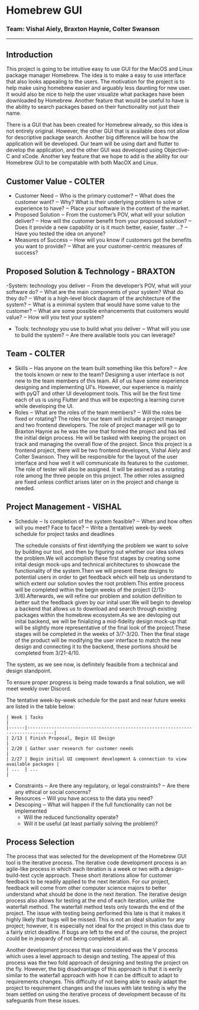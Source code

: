 # Homebrew GUI
### Team: Vishal Aiely, Braxton Haynie, Colter Swanson
---

## Introduction
This project is going to be intuitive easy to use GUI for the MacOS and Linux package manager Homebrew. The idea is to make a easy to use interface that also looks appealing to the users. The motivation for the project is to help make using homebrew easier and arguably less daunting for new user. It would also be nice to help the user visualize what packages have been downloaded by Homebrew. Another feature that would be useful to have is the ability to search packages based on their functionality not just their name.

There is a GUI that has been created for Homebrew already, so this idea is not entirely original. However, the other GUI that is available does not allow for descriptive package search. Another big difference will be how the application will be developed. Our team will be using dart and flutter to develop the application, and the other GUI was developed using Objective-C and xCode. Another key feature that we hope to add is the ability for our Homebrew GUI to be compatable with both MacOX and Linux.

## Customer Value - COLTER 
- Customer Need
    ‒ Who is the primary customer?
    ‒ What does the customer want?
    ‒ Why? What is their underlying problem to solve or experience to have? ‒ Place your software in the context of the market.
- Proposed Solution
    ‒ From the customer’s POV, what will your solution deliver?
    ‒ How will the customer benefit from your proposed solution?
    ‒ Does it provide a new capability or is it much better, easier, faster ...? ‒ Have you tested the idea on anyone?
- Measures of Success
    ‒ How will you know if customers got the benefits you want to provide? ‒ What are your customer-centric measures of success?

## Proposed Solution & Technology - BRAXTON
-System: technology you deliver
    ‒ From the developer’s POV, what will your software do?
    ‒ What are the main components of your system? What do they do?
    ‒ What is a high-level block diagram of the architecture of the system?
    ‒ What is a minimal system that would have some value to the customer? ‒ What are some possible enhancements that customers would value?
    ‒ How will you test your system?
- Tools: technology you use to build what you deliver ‒ What will you use to build the system?
    ‒ Are there available tools you can leverage?

## Team - COLTER
- Skills
    ‒ Has anyone on the team built something like this before? ‒ Are the tools known or new to the team?
    Designing a user interface is not new to the team members of this team. All of us have some experience designing and implementing 
    UI's. However, our experience is mainly with pyQT and other UI development tools. This will be the first time each of us is using 
    Flutter and thus will be expecting a learning curve while developing the UI. 
- Roles
    ‒ What are the roles of the team members? ‒ Will the roles be fixed or rotating?
    The roles for our team will include a project manager and two frontend developers. The role of project manager will go to Braxton Haynie as 
    he was the one that formed the project and has led the initial deign process. He will be tasked with keeping the project on track and 
    managing the overall flow of the project. Since this project is a frontend project, there will be two frontend developers, Vishal Aiely and Colter
    Swanson. They will be responsible for the layout of the user interface and how well it will communicate its features to the customer. The role of
    tester will also be assigned. It will be assined as a rotating role among the three people on this project. The other roles assigned are fixed unless 
    conflict arises later on in the project and change is needed. 

## Project Management - VISHAL
- Schedule
    ‒ Is completion of the system feasible?
    ‒ When and how often will you meet? Face to face?
    ‒ Write a (tentative) week-by-week schedule for project tasks and deadlines
    
    The schedule consists of first identifying the problem we want to solve by building our tool, and then by figuring out whether our idea solves the problem.We will accomplish these first stages by creating some inital design mock-ups and technical architectures to showcase the functionality of the system.Then we will present these designs to potential users in order to get feedback which will help us understand to which extent our solution sovles the root problem.This entire process will be completed within the begin weeks of the project (2/13-3/6).Afterwards, we will refine our problem and solution definition to better suit the feedback given by our inital user.We will begin to develop a backend that allows us to download and search through existing packages within the homebrew ecosystem.As we are devloping out inital backend, we will be finializing a mid-fidelity design mock-up that will be slightly more representative of the final look of the project.These stages will be completed in the weeks of 3/7-3/20. Then the final stage of the product will be modifying the user interface to match the new design and connecting it to the backend, these portions should be completed from 3/21-4/10.

The system, as we see now, is definitely feasibile from a technical and design standpoint.

To ensure proper progress is being made towards a final solution, we will meet weekly over Discord.

The tentative week-by-week schedule for the past and near future weeks are listed in the table below:
    
    | Week | Tasks                                                                          |
    |------|--------------------------------------------------------------------------------|
    | 2/13 | Finish Proposal, Begin UI Design                                               |
    | 2/20 | Gather user research for customer needs                                        |
    | 2/27 | Begin initial UI component development & connection to view available packages |
    | ...  | ...                                                                            |
 
- Constraints
    ‒ Are there any regulatory, or legal constraints? ‒ Are there any ethical or social concerns?
- Resources
    ‒ Will you have access to the data you need?
- Descoping
    ‒ What will happen if the full functionality can not be implemented
    - Will the reduced functionality operate?
    - Will it be useful (at least partially solving the problem)?

## Process Selection

The process that was selected for the development of the Homebrew GUI tool is the iterative process. The iterative code development process is an agile-like process in which each iteration is a week or two with a design-build-test cycle approach. These short iterations allow for customer feedback to be readily applied to the next iteration. For our project, feedback will come from other computer science majors to better understand what should be done in the next iteration. The iterative design process also allows for testing at the end of each iteration, unlike the waterfall method. The waterfall method tests only towards the end of the project. The issue with testing being performed this late is that it makes it highly likely that bugs will be missed. This is not an ideal situation for any project; however, it is especially not ideal for the project in this class due to a fairly strict deadline. If bugs are left to the end of the course, the project could be in jeopardy of not being completed at all. 

Another development process that was considered was the V process which uses a level approach to design and testing. The appeal of this process was the two fold approach of designing and testing the project on the fly. However, the big disadvantage of this approach is that it is eerily similar to the waterfall approach with how it can be difficult to adapt to requirements changes. This difficulty of not being able to easily adapt the project to requirement changes and the issues with late testing is why the team settled on using the iterative process of development because of its safeguards from these issues.
